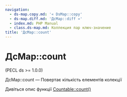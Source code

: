 ```yaml
---
navigation:
  - ds-map.copy.md: '« DsMap::copy'
  - ds-map.diff.md: 'ДсMap::diff »'
  - index.md: PHP Manual
  - class.ds-map.md: Коллекция пар ключ-значение
title: 'ДсMap::count'
---
```

# ДсMap::count

(PECL ds >= 1.0.0)

ДсMap::count — Повертає кількість елементів колекції

Дивіться опис функції [Countable::count()](countable.count.md)
